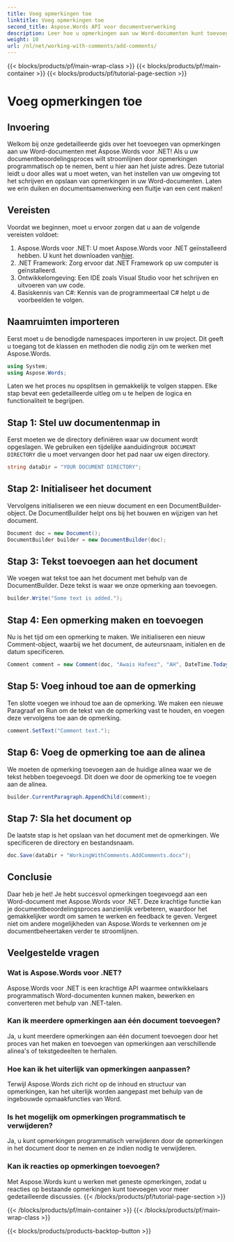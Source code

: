 ```yaml
---
title: Voeg opmerkingen toe
linktitle: Voeg opmerkingen toe
second_title: Aspose.Words API voor documentverwerking
description: Leer hoe u opmerkingen aan uw Word-documenten kunt toevoegen met Aspose.Words voor .NET met onze gids. Verbeter uw documentsamenwerkingsproces moeiteloos.
weight: 10
url: /nl/net/working-with-comments/add-comments/
---
```


{{< blocks/products/pf/main-wrap-class >}}
{{< blocks/products/pf/main-container >}}
{{< blocks/products/pf/tutorial-page-section >}}

# Voeg opmerkingen toe

## Invoering

Welkom bij onze gedetailleerde gids over het toevoegen van opmerkingen aan uw Word-documenten met Aspose.Words voor .NET! Als u uw documentbeoordelingsproces wilt stroomlijnen door opmerkingen programmatisch op te nemen, bent u hier aan het juiste adres. Deze tutorial leidt u door alles wat u moet weten, van het instellen van uw omgeving tot het schrijven en opslaan van opmerkingen in uw Word-documenten. Laten we erin duiken en documentsamenwerking een fluitje van een cent maken!

## Vereisten

Voordat we beginnen, moet u ervoor zorgen dat u aan de volgende vereisten voldoet:

1. Aspose.Words voor .NET: U moet Aspose.Words voor .NET geïnstalleerd hebben. U kunt het downloaden van[hier](https://releases.aspose.com/words/net/).
2. .NET Framework: Zorg ervoor dat .NET Framework op uw computer is geïnstalleerd.
3. Ontwikkelomgeving: Een IDE zoals Visual Studio voor het schrijven en uitvoeren van uw code.
4. Basiskennis van C#: Kennis van de programmeertaal C# helpt u de voorbeelden te volgen.

## Naamruimten importeren

Eerst moet u de benodigde namespaces importeren in uw project. Dit geeft u toegang tot de klassen en methoden die nodig zijn om te werken met Aspose.Words.

```csharp
using System;
using Aspose.Words;
```

Laten we het proces nu opsplitsen in gemakkelijk te volgen stappen. Elke stap bevat een gedetailleerde uitleg om u te helpen de logica en functionaliteit te begrijpen.

## Stap 1: Stel uw documentenmap in

 Eerst moeten we de directory definiëren waar uw document wordt opgeslagen. We gebruiken een tijdelijke aanduiding`YOUR DOCUMENT DIRECTORY` die u moet vervangen door het pad naar uw eigen directory.

```csharp
string dataDir = "YOUR DOCUMENT DIRECTORY";
```

## Stap 2: Initialiseer het document

Vervolgens initialiseren we een nieuw document en een DocumentBuilder-object. De DocumentBuilder helpt ons bij het bouwen en wijzigen van het document.

```csharp
Document doc = new Document();
DocumentBuilder builder = new DocumentBuilder(doc);
```

## Stap 3: Tekst toevoegen aan het document

We voegen wat tekst toe aan het document met behulp van de DocumentBuilder. Deze tekst is waar we onze opmerking aan toevoegen.

```csharp
builder.Write("Some text is added.");
```

## Stap 4: Een opmerking maken en toevoegen

Nu is het tijd om een opmerking te maken. We initialiseren een nieuw Comment-object, waarbij we het document, de auteursnaam, initialen en de datum specificeren.

```csharp
Comment comment = new Comment(doc, "Awais Hafeez", "AH", DateTime.Today);
```

## Stap 5: Voeg inhoud toe aan de opmerking

Ten slotte voegen we inhoud toe aan de opmerking. We maken een nieuwe Paragraaf en Run om de tekst van de opmerking vast te houden, en voegen deze vervolgens toe aan de opmerking.

```csharp
comment.SetText("Comment text.");
```

## Stap 6: Voeg de opmerking toe aan de alinea

We moeten de opmerking toevoegen aan de huidige alinea waar we de tekst hebben toegevoegd. Dit doen we door de opmerking toe te voegen aan de alinea.

```csharp
builder.CurrentParagraph.AppendChild(comment);
```

## Stap 7: Sla het document op

De laatste stap is het opslaan van het document met de opmerkingen. We specificeren de directory en bestandsnaam.

```csharp
doc.Save(dataDir + "WorkingWithComments.AddComments.docx");
```

## Conclusie

Daar heb je het! Je hebt succesvol opmerkingen toegevoegd aan een Word-document met Aspose.Words voor .NET. Deze krachtige functie kan je documentbeoordelingsproces aanzienlijk verbeteren, waardoor het gemakkelijker wordt om samen te werken en feedback te geven. Vergeet niet om andere mogelijkheden van Aspose.Words te verkennen om je documentbeheertaken verder te stroomlijnen.

## Veelgestelde vragen

### Wat is Aspose.Words voor .NET?

Aspose.Words voor .NET is een krachtige API waarmee ontwikkelaars programmatisch Word-documenten kunnen maken, bewerken en converteren met behulp van .NET-talen.

### Kan ik meerdere opmerkingen aan één document toevoegen?

Ja, u kunt meerdere opmerkingen aan één document toevoegen door het proces van het maken en toevoegen van opmerkingen aan verschillende alinea's of tekstgedeelten te herhalen.

### Hoe kan ik het uiterlijk van opmerkingen aanpassen?

Terwijl Aspose.Words zich richt op de inhoud en structuur van opmerkingen, kan het uiterlijk worden aangepast met behulp van de ingebouwde opmaakfuncties van Word.

### Is het mogelijk om opmerkingen programmatisch te verwijderen?

Ja, u kunt opmerkingen programmatisch verwijderen door de opmerkingen in het document door te nemen en ze indien nodig te verwijderen.

### Kan ik reacties op opmerkingen toevoegen?

Met Aspose.Words kunt u werken met geneste opmerkingen, zodat u reacties op bestaande opmerkingen kunt toevoegen voor meer gedetailleerde discussies.
{{< /blocks/products/pf/tutorial-page-section >}}

{{< /blocks/products/pf/main-container >}}
{{< /blocks/products/pf/main-wrap-class >}}

{{< blocks/products/products-backtop-button >}}
